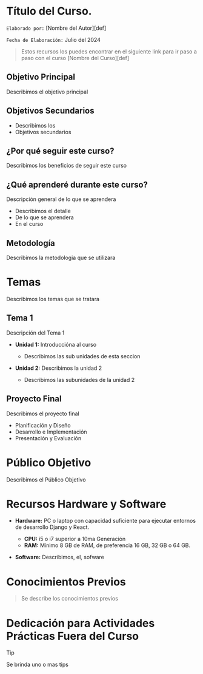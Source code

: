 # Título del Curso.

`Elaborado por:` [Nombre del Autor][def]

`Fecha de Elaboración:` Julio del 2024

> Estos recursos los puedes encontrar en el siguiente link para ir paso a paso con el curso [Nombre del Curso][def]

## Objetivo Principal

<p style="text-align: justify">
Describimos el objetivo principal
</p>

## Objetivos Secundarios

- Describimos los 
- Objetivos secundarios

## ¿Por qué seguir este curso?

<p style="text-align: justify">
Describimos los beneficios de seguir este curso
</p>

## ¿Qué aprenderé durante este curso?

Descripción general de lo que se aprendera
- Describimos el detalle
- De lo que se aprendera
- En el curso

## Metodología

<p style="text-align: justify">
Describimos la metodologia que se utilizara
</p>


# Temas

Describimos los temas que se tratara
## Tema 1

<p style="text-align: justify">
Descripción del Tema 1
</p>

- **Unidad 1:** Introduccióna al curso
  - Describimos las sub unidades de esta seccion

- **Unidad 2:** Describimos la unidad 2
  - Describimos las subunidades de la unidad 2

## Proyecto Final

<p style="text-align: justify">
Describimos el proyecto final
</p>

  - Planificación y Diseño
  - Desarrollo e Implementación
  - Presentación y Evaluación

# Público Objetivo

<p style="text-align: justify">
Describimos el Público Objetivo</p>

# Recursos Hardware y Software

- **Hardware:** PC o laptop con capacidad suficiente para ejecutar entornos de desarrollo Django y React.
  - **CPU:** i5 o i7 superior a 10ma Generación
  - **RAM:** Mínimo 8 GB de RAM, de preferencia 16 GB, 32 GB o 64 GB.

- **Software:** Describimos, el, sofware

# Conocimientos Previos

> Se describe los conocimientos previos


# Dedicación para Actividades Prácticas Fuera del Curso

> [!TIP]
> Se brinda uno o mas tips
